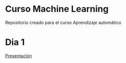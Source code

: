 # Curso Machine Learning
Repositorio creado para el curso Aprendizaje automático 

# Dia 1 
[Presentación](https://www.researchgate.net/profile/Josep-Maria-Garrell/publication/266333995_INTRODUCCION_A_LAS_TECNICAS_DE_APRENDIZAJE_AUTOMATICO_PARTE_I_ESTRUCTURACION_DE_UN_CURSO_DOCENTE/links/54b6a9d10cf24eb34f6d5635/INTRODUCCION-A-LAS-TECNICAS-DE-APRENDIZAJE-AUTOMATICO-PARTE-I-ESTRUCTURACION-DE-UN-CURSO-DOCENTE.pdf)
